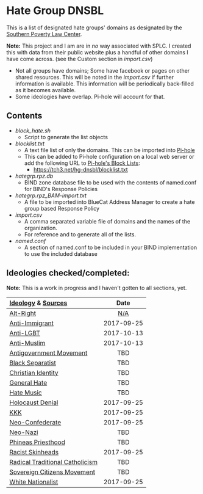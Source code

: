 # Hate Group DNSBL

This is a list of designated hate groups' domains as designated by the [Southern Poverty Law Center](http://splcenter.org).

**Note:** This project and I am are in *no* way associated with SPLC. I created this with data from their public website plus a handful of other domains I have come across. (see the Custom section in *import.csv*)

* Not all groups have domains; Some have facebook or pages on other shared resources. This will be noted in the *import.csv* if further information is available. This information will be periodically back-filled as it becomes available.
* Some ideologies have overlap. Pi-hole will account for that. 

## Contents

* *block_hate.sh*
	* Script to generate the list objects
* *blocklist.txt*
	* A text file list of only the domains. This can be imported into [Pi-hole](https://pi-hole.net)
	* This can be added to Pi-hole configuration on a local web server or add the following URL to [Pi-hole's Block Lists](https://github.com/pi-hole/pi-hole/wiki/Customising-sources-for-ad-lists):
		* https://tch3.net/hg-dnsbl/blocklist.txt
* *hategrp.rpz.db*
	* BIND zone database file to be used with the contents of named.conf for BIND's Response Policies
* *hategrp.rpz_BAM-import.txt*
	* A file to be imported into BlueCat Address Manager to create a hate group based Response Policy
* *import.csv*
	* A comma separated variable file of domains and the names of the organization.
	* For reference and to generate all of the lists.
* *named.conf*
	* A section of named.conf to be included in your BIND implementation to use the included database

## Ideologies checked/completed: 

**Note:** This is a work in progress and I haven't gotten to all sections, yet.

| [Ideology] & [Sources]            | Date     |
| :--                               | :--:     |
| [Alt-Right]                       |[N/A][na]|
| [Anti-Immigrant]                  |2017-09-25|
| [Anti-LGBT]                       |2017-10-13|
| [Anti-Muslim]                     |2017-10-13|
| [Antigovernment Movement]         |TBD|
| [Black Separatist]  		        |TBD|
| [Christian Identity] 		        |TBD|
| [General Hate]                    |TBD|
| [Hate Music]                      |TBD|
| [Holocaust Denial]                |2017-09-25|
| [KKK]                             |2017-09-25|
| [Neo-Confederate]                 |2017-09-25|
| [Neo-Nazi]                        |TBD|
| [Phineas Priesthood]              |TBD|
| [Racist Skinheads]                |2017-09-25|
| [Radical Traditional Catholicism] |TBD|
| [Sovereign Citizens Movement]     |TBD|
| [White Nationalist]               |2017-09-25|

[na]: # "No specific groups are listed or found for this ideology."
[sources]: https://www.splcenter.org/fighting-hate
[ideology]: https://www.splcenter.org/fighting-hate/extremist-files/ideology
[alt-right]: https://www.splcenter.org/fighting-hate/extremist-files/ideology/alt-right
[anti-immigrant]: https://www.splcenter.org/fighting-hate/extremist-files/ideology/anti-immigrant
[anti-lgbt]: https://www.splcenter.org/fighting-hate/extremist-files/ideology/anti-lgbt
[anti-muslim]: https://www.splcenter.org/fighting-hate/extremist-files/ideology/anti-muslim
[antigovernment movement]: https://www.splcenter.org/fighting-hate/extremist-files/ideology/antigovernment
[black separatist]: https://www.splcenter.org/fighting-hate/extremist-files/ideology/black-separatist
[christian identity]: https://www.splcenter.org/fighting-hate/extremist-files/ideology/christian-identity
[general hate]: https://www.splcenter.org/fighting-hate/extremist-files/ideology/general-hate
[hate music]: https://www.splcenter.org/fighting-hate/extremist-files/ideology/hate-music
[holocaust denial]: https://www.splcenter.org/fighting-hate/extremist-files/ideology/holocaust-denial
[kkk]: https://www.splcenter.org/fighting-hate/extremist-files/ideology/ku-klux-klan
[neo-confederate]: https://www.splcenter.org/fighting-hate/extremist-files/ideology/neo-confederate
[neo-nazi]: https://www.splcenter.org/fighting-hate/extremist-files/ideology/neo-nazi
[phineas priesthood]: https://www.splcenter.org/fighting-hate/extremist-files/ideology/phineas-priesthood
[racist skinheads]: https://www.splcenter.org/fighting-hate/extremist-files/ideology/racist-skinhead
[radical traditional catholicism]: https://www.splcenter.org/fighting-hate/extremist-files/ideology/radical-traditional-catholicism
[sovereign citizens movement]: https://www.splcenter.org/fighting-hate/extremist-files/ideology/sovereign-citizens-movement
[white nationalist]: https://www.splcenter.org/fighting-hate/extremist-files/ideology/white-nationalist

